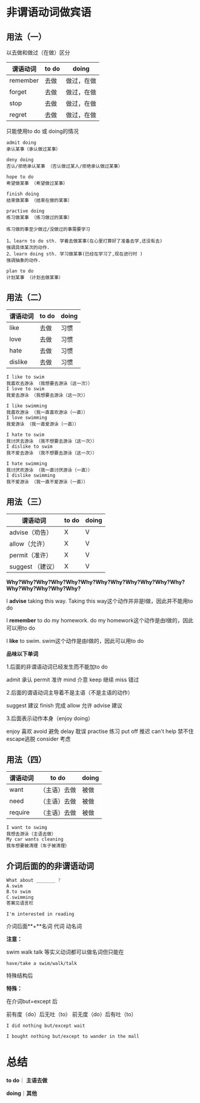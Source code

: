 # 非谓语动词做宾语

## 用法（一）

以去做和做过（在做）区分


| 谓语动词 | to do | doing      |
| -------- | ----- | ---------- |
| remember | 去做  | 做过，在做 |
| forget   | 去做  | 做过，在做 |
| stop     | 去做  | 做过，在做 |
| regret   | 去做  | 做过，在做 |



只能使用to do 或 doing的情况

```
admit doing
承认某事（承认做过某事）
```

```
deny doing
否认/拒绝承认某事 （否认做过某人/拒绝承认做过某事）
```

```
hope to do
希望做某事 （希望做过某事）
```

```
finish doing
结束做某事 （结束在做的某事）
```

```
practive doing
练习做某事 （练习做过的某事）

练习做的事至少做过/没做过的事需要学习

1、learn to do sth. 学着去做某事(在心里打算好了准备去学,还没有去)
强调具体某次的动作.
2、learn doing sth. 学习做某事(已经在学习了,现在进行时 ) 
强调抽象的动作.
```

```
plan to do
计划某事 （计划去做某事）
```



## 用法（二）

| 谓语动词 | to do | doing |
| -------- | ----- | ----- |
| like     | 去做  | 习惯  |
| love     | 去做  | 习惯  |
| hate     | 去做  | 习惯  |
| dislike  | 去做  | 习惯  |

```
I like to swim
我喜欢去游泳 （我想要去游泳（这一次））
I love to swim
我爱去游泳 （我想要去游泳（这一次））

I like swimming
我喜欢游泳 （我一直喜欢游泳（一直））
I love swimming
我爱游泳 （我一直爱游泳（一直））
```



```
I hate to swim
我讨厌去游泳 （我不想要去游泳（这一次））
I dislike to swim
我不爱去游泳 （我不想要去游泳（这一次））

I hate swimming
我讨厌欢游泳 （我一直讨厌游泳（一直））
I dislike swimming
我不爱游泳 （我一直不爱游泳（一直））
```



## 用法（三）

| 谓语动词         | to do | doing |
| ---------------- | ----- | ----- |
| advise（劝告）   | X     | V     |
| allow（允许）    | X     | V     |
| permit（准许）   | X     | V     |
| suggest （建议） | X     | V     |

**Why?Why?Why?Why?Why?Why?Why?Why?Why?Why?Why?Why?Why?Why?Why?Why?Why?**



I **advise** taking this way.
Taking this way这个动作并非是I做，因此并不能用to do

I **remember** to do my homework.
do my homework这个动作是由I做的，因此可以用to do

I **like** to swim.
swim这个动作是由I做的，因此可以用to do



**品味以下单词**

1.后面的非谓语动词已经发生而不能加to do

admit 承认
permit 准许
mind 介意
keep 继续
miss 错过

2.后面的谓语动词主导着不是主语（不是主语的动作）

suggest 建议
finish 完成
allow 允许
advise 建议

3.后面表示动作本身（enjoy doing）

enjoy 喜欢
avoid 避免
delay 耽误
practise 练习
put off 推迟
can't help 禁不住
escape逃脱
consider 考虑



## 用法（四）

| 谓语动词 | to do        | doing |
| -------- | ------------ | ----- |
| want     | （主语）去做 | 被做  |
| need     | （主语）去做 | 被做  |
| require  | （主语）去做 | 被做  |



```
I want to swimg
我想去游泳（主语去做）
My car wants cleaning
我车想要被清理（车子被清理）
```





## 介词后面的的非谓语动词

```C
What about _______ ?
A.swim
B.to swim
C.swimming
答案见语言栏
```



```
I'm interested in reading
```

介词后面**+**名词 代词 动名词



**注意：**

swim walk talk 等实义动词都可以做名词但只能在

```
have/take a swim/walk/talk
```

特殊结构后



**特殊：**

在介词but=except 后

前有度（do）后无吐（to）
前无度（do）后有吐（to）

```
I did nothing but/except wait

I bought nothing but/except to wander in the mall
```

# 总结



**to do**｜ **主语去做**

**doing**｜**其他**



